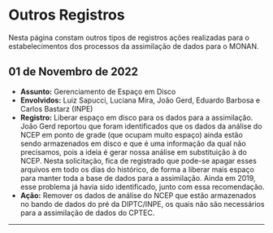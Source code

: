 # Outros Registros

Nesta página constam outros tipos de registros ações realizadas para o estabelecimentos dos processos da assimilação de dados para o MONAN.

## 01 de Novembro de 2022

* **Assunto:** Gerenciamento de Espaço em Disco
* **Envolvidos:** Luiz Sapucci, Luciana Mira, João Gerd, Eduardo Barbosa e Carlos Bastarz (INPE)
* **Registro:** Liberar espaço em disco para os dados para a assimilação. João Gerd reportou que foram identificados que os dados da análise do NCEP em ponto de grade (que ocupam muito espaço) ainda estão sendo armazenados em disco e que é uma informação da qual não precisamos, pois a ideia é gerar nossa análise em substituição à do NCEP. Nesta solicitação, fica de registrado que pode-se apagar esses arquivos em todo os dias do histórico, de forma a liberar mais espaço para manter toda a base de dados para a assimilação. Ainda em 2019, esse problema já havia sido identificado, junto com essa recomendação. 
* **Ação:** Remover os dados de análise do NCEP que estão armazenados no bando de dados do pré da DIPTC/INPE, os quais não são necessários para a assimilação de dados do CPTEC.

---
